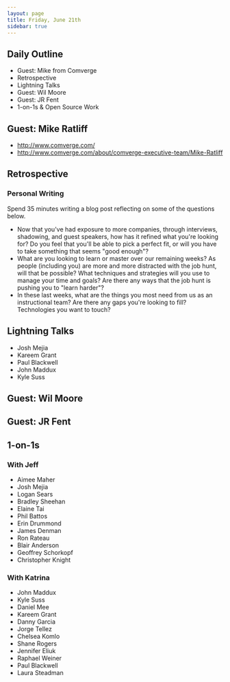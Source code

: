 ```yaml
---
layout: page
title: Friday, June 21th
sidebar: true
---
```


## Daily Outline

* Guest: Mike from Comverge
* Retrospective
* Lightning Talks
* Guest: Wil Moore
* Guest: JR Fent
* 1-on-1s & Open Source Work

## Guest: Mike Ratliff

* http://www.comverge.com/
* http://www.comverge.com/about/comverge-executive-team/Mike-Ratliff

## Retrospective

### Personal Writing

Spend 35 minutes writing a blog post reflecting on some of the questions below.

* Now that you've had exposure to more companies, through interviews, shadowing, and guest speakers, how has it refined what you're looking for? Do you feel that you'll be able to pick a perfect fit, or will you have to take something that seems "good enough"?
* What are you looking to learn or master over our remaining weeks? As people (including you) are more and more distracted with the job hunt, will that be possible? What techniques and strategies will you use to manage your time and goals? Are there any ways that the job hunt is pushing you to "learn harder"?
* In these last weeks, what are the things you most need from us as an instructional team? Are there any gaps you're looking to fill? Technologies you want to touch?

## Lightning Talks

* Josh Mejia
* Kareem Grant
* Paul Blackwell
* John Maddux
* Kyle Suss

## Guest: Wil Moore

## Guest: JR Fent

## 1-on-1s

### With Jeff

* Aimee Maher
* Josh Mejia
* Logan Sears
* Bradley Sheehan
* Elaine Tai
* Phil Battos
* Erin Drummond
* James Denman
* Ron Rateau
* Blair Anderson
* Geoffrey Schorkopf
* Christopher Knight

### With Katrina

* John Maddux
* Kyle Suss
* Daniel Mee
* Kareem Grant
* Danny Garcia
* Jorge Tellez
* Chelsea Komlo
* Shane Rogers
* Jennifer Eliuk
* Raphael Weiner
* Paul Blackwell
* Laura Steadman
